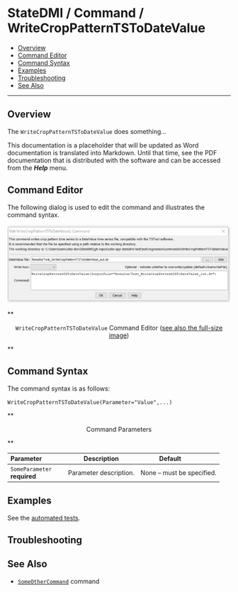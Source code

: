 # StateDMI / Command / WriteCropPatternTSToDateValue #

* [Overview](#overview)
* [Command Editor](#command-editor)
* [Command Syntax](#command-syntax)
* [Examples](#examples)
* [Troubleshooting](#troubleshooting)
* [See Also](#see-also)

-------------------------

## Overview ##

The `WriteCropPatternTSToDateValue` does something...

This documentation is a placeholder that will be updated as Word documentation is translated into Markdown.
Until that time, see the PDF documentation that is distributed with the software and can be accessed
from the ***Help*** menu.

## Command Editor ##

The following dialog is used to edit the command and illustrates the command syntax.

![WriteCropPatternTSToDateValue](WriteCropPatternTSToDateValue.png)

**<p style="text-align: center;">
`WriteCropPatternTSToDateValue` Command Editor (<a href="../WriteCropPatternTSToDateValue.png">see also the full-size image</a>)
</p>**

## Command Syntax ##

The command syntax is as follows:

```text
WriteCropPatternTSToDateValue(Parameter="Value",...)
```
**<p style="text-align: center;">
Command Parameters
</p>**

| **Parameter**&nbsp;&nbsp;&nbsp;&nbsp;&nbsp;&nbsp;&nbsp;&nbsp;&nbsp;&nbsp;&nbsp;&nbsp; | **Description** | **Default**&nbsp;&nbsp;&nbsp;&nbsp;&nbsp;&nbsp;&nbsp;&nbsp;&nbsp;&nbsp; |
| --------------|-----------------|----------------- |
|`SomeParameter`<br>**required**|Parameter description.|None – must be specified.|

## Examples ##

See the [automated tests](https://github.com/OpenWaterFoundation/cdss-app-statedmi-main/tree/master/test/regression/commands/WriteCropPatternTSToDateValue).

## Troubleshooting ##

## See Also ##

* [`SomeOtherCommand`](../SomeOtherCommand/SomeOtherCommand) command
